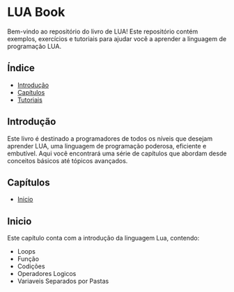 # LUA Book

Bem-vindo ao repositório do livro de LUA! Este repositório contém exemplos, exercícios e tutoriais para ajudar você a aprender a linguagem de programação LUA.

## Índice

- [Introdução](#introdução)
- [Capítulos](#capítulos)
- [Tutoriais](#capítulos)



## Introdução

Este livro é destinado a programadores de todos os níveis que desejam aprender LUA, uma linguagem de programação poderosa, eficiente e embutível. Aqui você encontrará uma série de capítulos que abordam desde conceitos básicos até tópicos avançados.

## Capítulos
- [Inicio](#Inicio)

## Inicio
Este capítulo conta com a introdução da linguagem Lua, contendo:
- Loops
- Função
- Codições
- Operadores Logicos
- Variaveis
Separados por Pastas 






